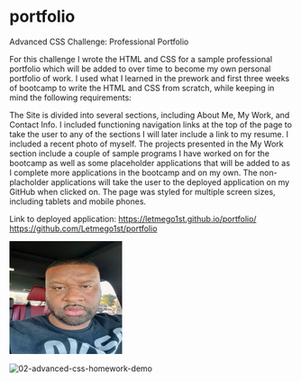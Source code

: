 # portfolio
Advanced CSS Challenge: Professional Portfolio

For this challenge I wrote the HTML and CSS for a sample professional portfolio which will be added to over time to become my own personal portfolio of work. I used what I learned in the prework and first three weeks of bootcamp to write the HTML and CSS from scratch, while keeping in mind the following requirements:

The Site is divided into several sections, including About Me, My Work, and Contact Info.
I included functioning navigation links at the top of the page to take the user to any of the sections
I will later include a link to my resume.
I included a recent photo of myself.
The projects presented in the My Work section include a couple of sample programs I have worked on for the bootcamp as well as some placeholder applications that will be added to as I complete more applications in the bootcamp and on my own.
The non-placholder applications will take the user to the deployed application on my GitHub when clicked on.
The page was styled for multiple screen sizes, including tablets and mobile phones.

Link to deployed application:
https://letmego1st.github.io/portfolio/
https://github.com/Letmego1st/portfolio

<img src="./assets/css/image0 copy 2.jpeg" alt="An image of John Elmore" width="200" height="200" />

![02-advanced-css-homework-demo](https://user-images.githubusercontent.com/119816112/218897432-a961c40e-dcbf-4096-a46b-aee184fa83db.gif)
